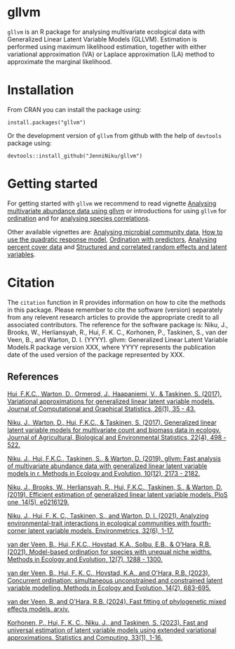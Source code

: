 # gllvm

`gllvm` is an R package for analysing multivariate ecological data with Generalized Linear Latent Variable Models (GLLVM).
Estimation is performed using maximum likelihood estimation, together with either variational approximation (VA) or Laplace approximation (LA) method to approximate the marginal likelihood.

# Installation

From CRAN you can install the package using:
```
install.packages("gllvm")
```
Or the development version of `gllvm` from github with the help of `devtools` package using:
```
devtools::install_github("JenniNiku/gllvm")
```

# Getting started

For getting started with `gllvm` we recommend to read vignette [Analysing multivariate abundance data using gllvm](https://jenniniku.github.io/gllvm/articles/vignette1.html)
or introductions for using `gllvm` for [ordination](https://jenniniku.github.io/gllvm/articles/vignette3.html) and for [analysing species correlations](https://jenniniku.github.io/gllvm/articles/vignette4.html).

Other available vignettes are:  [Analysing microbial community data](https://CRAN.R-project.org/package=gllvm/vignettes/vignette2.html),
[How to use the quadratic response model](https://CRAN.R-project.org/package=gllvm/vignettes/vignette5.html),
[Ordination with predictors](https://CRAN.R-project.org/package=gllvm/vignettes/vignette6.html), [Analysing percent cover data](https://jenniniku.github.io/gllvm/articles/vignette8.html) and 
[Structured and correlated random effects and latent variables](https://jenniniku.github.io/gllvm/articles/vignette9.html).

# Citation
The `citation` function in R provides information on how to cite the methods in this package. Please remember to cite the software (version) separately from any relevent research articles to provide the appropriate credit to all associated contributors. The reference for the software package is: Niku, J., Brooks, W., Herliansyah, R., Hui, F. K. C., Korhonen, P., Taskinen, S., van der Veen, B., and Warton, D. I.
  (YYYY). gllvm: Generalized Linear Latent Variable Models.R package version XXX, where YYYY represents the publication date of the used version of the package represented by XXX.

## References

[Hui, F.K.C., Warton, D., Ormerod, J., Haapaniemi, V., & Taskinen, S. (2017). Variational approximations for generalized linear latent variable models. Journal of Computational and Graphical Statistics, 26(1), 35 - 43.](https://www.tandfonline.com/doi/abs/10.1080/10618600.2016.1164708)

[Niku, J., Warton, D., Hui, F.K.C., & Taskinen, S. (2017). Generalized linear latent variable models for multivariate count and biomass data in ecology. Journal of Agricultural, Biological and Environmental Statistics, 22(4), 498 - 522.](https://link.springer.com/article/10.1007/s13253-017-0304-7)

[Niku, J., Hui, F.K.C., Taskinen, S., & Warton, D. (2019). gllvm: Fast analysis of multivariate abundance data with generalized linear latent variable models in r. Methods in Ecology and Evolution, 10(12), 2173 - 2182.](https://besjournals.onlinelibrary.wiley.com/doi/abs/10.1111/2041-210X.13303)

[Niku, J., Brooks, W., Herliansyah, R., Hui, F.K.C., Taskinen, S., & Warton, D. (2019). Efficient estimation of generalized linear latent variable models. PloS one, 14(5), e0216129.](https://journals.plos.org/plosone/article?id=10.1371/journal.pone.0216129)

[Niku, J., Hui, F. K. C., Taskinen, S., and Warton, D. I. (2021). Analyzing environmental-trait interactions in ecological communities with fourth-corner latent variable models.       Environmetrics, 32(6), 1-17.](https://doi.org/10.1002/env.2683)

[van der Veen, B., Hui, F.K.C., Hovstad, K.A., Solbu, E.B., & O'Hara, R.B. (2021). Model-based ordination for species with unequal niche widths. Methods in Ecology and Evolution, 12(7), 1288 - 1300.](https://besjournals.onlinelibrary.wiley.com/doi/abs/10.1111/2041-210X.13595)

[van der Veen, B., Hui, F. K. C., Hovstad, K.A., and O'Hara, R.B. (2023). Concurrent ordination: simultaneous unconstrained and constrained latent variable modelling. Methods in Ecology and Evolution, 14(2), 683-695.](https://doi.org/10.1111/2041-210X.14035)

[van der Veen, B. and O'Hara, R.B. (2024). Fast fitting of phylogenetic mixed effects models. arxiv.](https://www.arxiv.org/abs/2408.05333)

[Korhonen, P., Hui, F. K. C., Niku, J., and Taskinen, S. (2023). Fast and universal estimation of latent variable models using extended variational approximations. Statistics and Computing, 33(1), 1-16.](https://doi.org/10.1007/s11222-022-10189-w)
